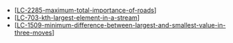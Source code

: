 - [[LC-2285-maximum-total-importance-of-roads]]
- [[LC-703-kth-largest-element-in-a-stream]]
- [[LC-1509-minimum-difference-between-largest-and-smallest-value-in-three-moves]]

[//begin]: # "Autogenerated link references for markdown compatibility"
[LC-2285-maximum-total-importance-of-roads]: <../data structures/graphs/competitive/LC-2285-maximum-total-importance-of-roads> "LC-2285-maximum-total-importance-of-roads"
[LC-703-kth-largest-element-in-a-stream]: <../data structures/trees/competitive/LC-703-kth-largest-element-in-a-stream> "LC-703-kth-largest-element-in-a-stream"
[LC-1509-minimum-difference-between-largest-and-smallest-value-in-three-moves]: <../data structures/arrays_strings_hashes/competitive/LC-1509-minimum-difference-between-largest-and-smallest-value-in-three-moves> "python with heap  - O(n)"
[//end]: # "Autogenerated link references"